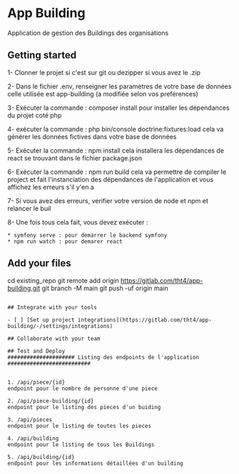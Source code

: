 # App Building

Application de gestion des Buildings des organisations

## Getting started

1- Clonner le projet si c'est sur git ou dezipper si vous avez le .zip

2- Dans le fichier .env, renseigner les paramètres de votre base de données 
celle utilisée est app-building (a modifiée selon vos preférences)

3- Exécuter la commande : composer install 
pour installer les dépendances du projet coté php

4- exécuter la commande : php bin/console doctrine:fixtures:load
cela va générer les données fictives dans votre base de données

5- Exécuter la commande : npm install 
cela installera les dépendances de react se trouvant dans le fichier package.json

6- Exécuter la commande : npm run build
cela va permettre de compiler le project et fait l'instanciation des dépendances de l'application
et vous affichez les erreurs s'il y'en a

7- Si vous avez des erreurs, verifier votre version de node et npm et relancer le buil

8- Une fois tous cela fait, vous devez exécuter :

    * symfony serve : pour demarrer le backend symfony
    * npm run watch : pour demarer react


## Add your files

cd existing_repo
git remote add origin https://gitlab.com/tht4/app-building.git
git branch -M main
git push -uf origin main
```

## Integrate with your tools

- [ ] [Set up project integrations](https://gitlab.com/tht4/app-building/-/settings/integrations)

## Collaborate with your team

## Test and Deploy
##################### Listing des endpoints de l'application  ##########################


1. /api/piece/{id}
endpoint pour le nombre de personne d'une piece
    
2. /api/piece-building/{id}  
endpoint pour le listing des pieces d'un buiding 

3. /api/pieces
endpoint pour le listing de toutes les pieces

4. /api/building
endpoint pour le listing de tous les Buildings

5. /api/building/{id}
endpoint pour les informations détaillées d'un building

